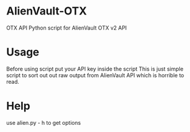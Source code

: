 # AlienVault-OTX
OTX API
Python script for AlienVault OTX v2 API
# Usage
Before using script put your API key inside the script
This is just simple script to sort out out raw output from
AlienVault API which is horrible to read.
# Help
use alien.py - h to get options

